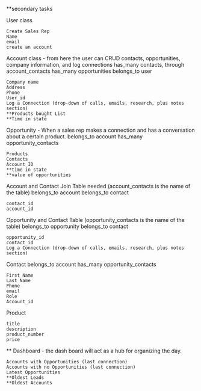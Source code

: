 
**secondary tasks

User class

	Create Sales Rep 
	Name 
	email
	create an account 

Account class - from here the user can CRUD contacts, opportunities, company information, and log connections
		has_many contacts, through account_contacts
		has_many opportunities
		belongs_to user

	Company name
	Address
	Phone 
	User_id
	Log a Connection (drop-down of calls, emails, research, plus notes section)
	**Products bought List
	**Time in state

Opportunity - When a sales rep makes a connection and has a conversation about a certain product.
	belongs_to account
	has_many opportunity_contacts

	Products
	Contacts    
	Account_ID
	**time in state
	**value of opportunities

Account and Contact Join Table needed (account_contacts is the name of the table)
	belongs_to account
	belongs_to contact

	contact_id
	account_id
 
Opportunity and Contact Table (opportunity_contacts is the name of the table)
	belongs_to opportunity
	belongs_to contact

	opportunity_id
	contact_id 
	Log a Connection (drop-down of calls, emails, research, plus notes section)

Contact
	belongs_to account
	has_many opportunity_contacts
		
	First Name 
	Last Name 
	Phone 
	email 
	Role
	Account_id

Product

	title
	description
	product_number
	price

** Dashboard - the dash board will act as a hub for organizing the day. 

	Accounts with Opportunities (last connection)
	Accounts with no Opportunities (last connection)
	Latest Opportunities
	**Oldest Leads
	**Oldest Accounts 

